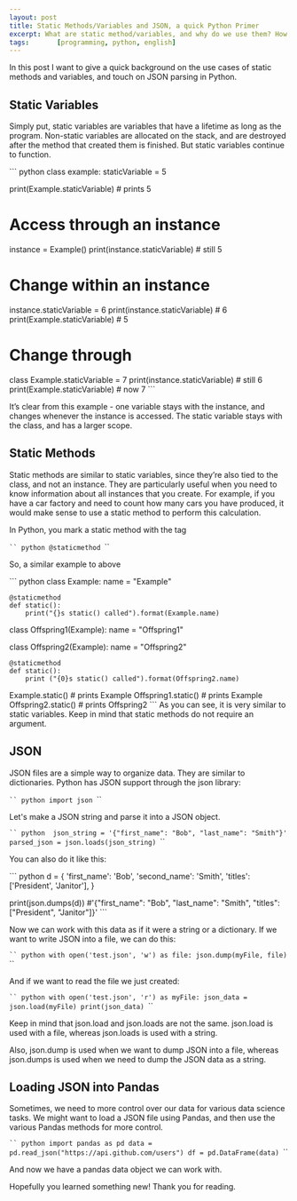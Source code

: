 ```yaml
---
layout: post
title: Static Methods/Variables and JSON, a quick Python Primer
excerpt: What are static method/variables, and why do we use them? How do I work with JSON in Python?
tags:       [programming, python, english]
--- 
```

In this post I want to give a quick background on the use cases of static methods and variables, and touch on JSON parsing in Python.
## Static Variables
Simply put, static variables are variables that have a lifetime as long as the program. Non-static variables are allocated on the stack, and are destroyed after the method that created them is finished. But static variables continue to function.

`​`` python
class example:
    staticVariable = 5

print(Example.staticVariable) # prints 5

# Access through an instance
instance = Example()
print(instance.staticVariable) # still 5

# Change within an instance
instance.staticVariable = 6
print(instance.staticVariable) # 6
print(Example.staticVariable) # 5

# Change through
class Example.staticVariable = 7
print(instance.staticVariable) # still 6
print(Example.staticVariable) # now 7
`​``

It’s clear from this example - one variable stays with the instance, and changes whenever the instance is accessed. The static variable stays with the class, and has a larger scope.

## Static Methods
Static methods are similar to static variables, since they’re also tied to the class, and not an instance. They are particularly useful when you need to know information about all instances that you create. For example, if you have a car factory and need to count how many cars you have produced, it would make sense to use a static method to perform this calculation. 

In Python, you mark a static method with the tag

`​`` python
@staticmethod
`​``

So, a similar example to above

`​`` python
class Example:
    name = "Example"

    @staticmethod
    def static():
        print("{}s static() called").format(Example.name)

class Offspring1(Example):
    name = "Offspring1"

class Offspring2(Example):
    name = "Offspring2"

    @staticmethod
    def static():
        print ("{0}s static() called").format(Offspring2.name)

Example.static() # prints Example
Offspring1.static() # prints Example
Offspring2.static() # prints Offspring2
`​``
As you can see, it is very similar to static variables. Keep in mind that static methods do not require an argument.
## JSON
JSON files are a simple way to organize data. They are similar to dictionaries. Python has JSON support through the json library:

`​`` python
import json
`​``

Let's make a JSON string and parse it into a JSON object.

`​`` python 
json_string = '{"first_name": "Bob", "last_name": "Smith"}'
parsed_json = json.loads(json_string)
`​``

You can also do it like this:

`​`` python
d = {
    'first_name': 'Bob',
    'second_name': 'Smith',
    'titles': ['President', 'Janitor'],
}

print(json.dumps(d)) #'{"first_name": "Bob", "last_name": "Smith", "titles": ["President", "Janitor"]}'
`​``

Now we can work with this data as if it were a string or a dictionary. If we want to write JSON into a file, we can do this:

`​`` python
with open('test.json', 'w') as file:
    json.dump(myFile, file)
`​``

And if we want to read the file we just created:

`​`` python
with open('test.json', 'r') as myFile:
    json_data = json.load(myFile)
    print(json_data)
`​``

Keep in mind that json.load and json.loads are not the same. json.load is used with a file, whereas json.loads is used with a string.

Also, json.dump is used when we want to dump JSON into a file, whereas json.dumps is used when we need to dump the JSON data as a string.

## Loading JSON into Pandas

Sometimes, we need to more control over our data for various data science tasks. We might want to load a JSON file using Pandas, and then use the various Pandas methods for more control.

`​`` python
import pandas as pd
data = pd.read_json("https://api.github.com/users")
df = pd.DataFrame(data)
`​``

And now we have a pandas data object we can work with.

Hopefully you learned something new! Thank you for reading.